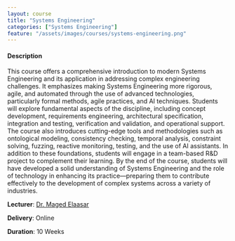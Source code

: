 ```yaml
---
layout: course
title: "Systems Engineering"
categories: ["Systems Engineering"]
feature: "/assets/images/courses/systems-engineering.png"
---
```


#### Description

This course offers a comprehensive introduction to modern Systems Engineering and its application in addressing complex engineering challenges. It emphasizes making Systems Engineering more rigorous, agile, and automated through the use of advanced technologies, particularly formal methods, agile practices, and AI techniques. Students will explore fundamental aspects of the discipline, including concept development, requirements engineering, architectural specification, integration and testing, verification and validation, and operational support. The course also introduces cutting-edge tools and methodologies such as ontological modeling, consistency checking, temporal analysis, constraint solving, fuzzing, reactive monitoring, testing, and the use of AI assistants. In addition to these foundations, students will engage in a team-based R&D project to complement their learning. By the end of the course, students will have developed a solid understanding of Systems Engineering and the role of technology in enhancing its practice—preparing them to contribute effectively to the development of complex systems across a variety of industries.

<b>Lecturer</b>: <a href="/maged-elaasar.html">Dr. Maged Elaasar</a>

<b>Delivery</b>: Online

<b>Duration</b>: 10 Weeks